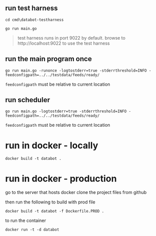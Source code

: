 

## run test harness

`cd cmd\databot-testharness`

`go run main.go`

>test harness runs in port 9022 by default. browse to http://localhost:9022 to use the test harness

## run the main program once
`go run main.go -runonce -logtostderr=true -stderrthreshold=INFO -feedconfigpath=../../testdata/feeds/ready/`

`feedconfigpath` must be relative to current location

## run scheduler
`go run main.go -logtostderr=true -stderrthreshold=INFO -feedconfigpath=../../testdata/feeds/ready/`

`feedconfigpath` must be relative to current location


# run in docker - locally

`docker build -t databot .`


# run in docker - production

go to the server that hosts docker
clone the project files from github

then run the following to build with prod file

`docker build -t databot -f Dockerfile.PROD .`

to run the container

`docker run -t -d databot`